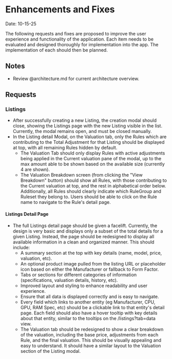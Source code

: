 # Enhancements and Fixes

Date: 10-15-25

The following requests and fixes are proposed to improve the user experience and functionality of the application. Each item needs to be evaluated and designed thoroughly for implementation into the app. The implementation of each should then be planned.

## Notes

- Review @architecture.md for current architecture overview.

## Requests

### Listings

- After successfully creating a new Listing, the creation modal should close, showing the Listings page with the new Listing visible in the list. Currently, the modal remains open, and must be closed manually.
- In the Listing detail Modal, on the Valuation tab, only the Rules which are contributing to the Total Adjustment for that Listing should be displayed at top, with all remaining Rules hidden by default.
    - The Valuation Tab should only display Rules with active adjustments being applied in the Current valuation pane of the modal, up to the max amount able to be shown based on the available size (currently 4 are shown).
    - The Valuation Breakdown screen (from clicking the "View Breakdown" button) should show all Rules, with those contributing to the Current valuation at top, and the rest in alphabetical order below. Additionally, all Rules should clearly indicate which RuleGroup and Ruleset they belong to. Users should be able to click on the Rule name to navigate to the Rule's detail page.

#### Listings Detail Page

- The full Listings detail page should be given a facelift. Currently, the design is very basic and displays only a subset of the total details for a given Listing. Instead, the page should be redesigned to display all available information in a clean and organized manner. This should include:
    - A summary section at the top with key details (name, model, price, valuation, etc).
    - An optional product image pulled from the listing URL or placeholder icon based on either the Manufacturer or fallback to Form Factor.
    - Tabs or sections for different categories of information (specifications, valuation details, history, etc).
    - Improved layout and styling to enhance readability and user experience.
    - Ensure that all data is displayed correctly and is easy to navigate.
    - Every field which links to another entity (eg Manufacturer, CPU, GPU, RAM Spec, etc) should be a clickable link to that entity's detail page. Each field should also have a hover tooltip with key details about that entity, similar to the tooltips on the /listings?tab=data view.
    - The Valuation tab should be redesigned to show a clear breakdown of the valuation, including the base price, adjustments from each Rule, and the final valuation. This should be visually appealing and easy to understand. It should have a similar layout to the Valuation section of the Listing modal.
